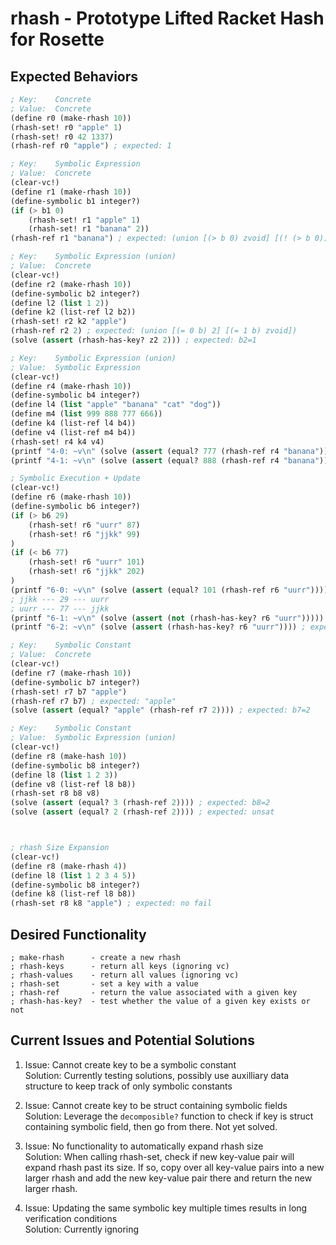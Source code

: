 # rhash - Prototype Lifted Racket Hash for Rosette

## Expected Behaviors

```lisp
; Key:    Concrete
; Value:  Concrete
(define r0 (make-rhash 10))
(rhash-set! r0 "apple" 1)
(rhash-set! r0 42 1337)
(rhash-ref r0 "apple") ; expected: 1

; Key:    Symbolic Expression
; Value:  Concrete
(clear-vc!)
(define r1 (make-rhash 10))
(define-symbolic b1 integer?)
(if (> b1 0)
    (rhash-set! r1 "apple" 1)
    (rhash-set! r1 "banana" 2))
(rhash-ref r1 "banana") ; expected: (union [(> b 0) zvoid] [(! (> b 0)) 2])

; Key:    Symbolic Expression (union)
; Value:  Concrete
(clear-vc!)
(define r2 (make-rhash 10))
(define-symbolic b2 integer?)
(define l2 (list 1 2))
(define k2 (list-ref l2 b2))
(rhash-set! r2 k2 "apple")
(rhash-ref r2 2) ; expected: (union [(= 0 b) 2] [(= 1 b) zvoid])
(solve (assert (rhash-has-key? z2 2))) ; expected: b2=1

; Key:    Symbolic Expression (union)
; Value:  Symbolic Expression
(clear-vc!)
(define r4 (make-rhash 10))
(define-symbolic b4 integer?)
(define l4 (list "apple" "banana" "cat" "dog"))
(define m4 (list 999 888 777 666))
(define k4 (list-ref l4 b4))
(define v4 (list-ref m4 b4))
(rhash-set! r4 k4 v4)
(printf "4-0: ~v\n" (solve (assert (equal? 777 (rhash-ref r4 "banana"))))) ; expected: unsat
(printf "4-1: ~v\n" (solve (assert (equal? 888 (rhash-ref r4 "banana"))))) ; expected: b4=1

; Symbolic Execution + Update
(clear-vc!)
(define r6 (make-rhash 10))
(define-symbolic b6 integer?)
(if (> b6 29)
	(rhash-set! r6 "uurr" 87)
	(rhash-set! r6 "jjkk" 99)
)
(if (< b6 77)
	(rhash-set! r6 "uurr" 101)
	(rhash-set! r6 "jjkk" 202)
)
(printf "6-0: ~v\n" (solve (assert (equal? 101 (rhash-ref r6 "uurr"))))) ; expected: 29<b6<77
; jjkk --- 29 --- uurr
; uurr --- 77 --- jjkk
(printf "6-1: ~v\n" (solve (assert (not (rhash-has-key? r6 "uurr"))))) ; expected: unsat, because b needs to be: b<=29 and b>=77
(printf "6-2: ~v\n" (solve (assert (rhash-has-key? r6 "uurr")))) ; expected: 29<b<77

; Key:    Symbolic Constant
; Value:  Concrete
(clear-vc!)
(define r7 (make-rhash 10))
(define-symbolic b7 integer?)
(rhash-set! r7 b7 "apple")
(rhash-ref r7 b7) ; expected: "apple"
(solve (assert (equal? "apple" (rhash-ref r7 2)))) ; expected: b7=2

; Key:    Symbolic Constant
; Value:  Symbolic Expression (union)
(clear-vc!)
(define r8 (make-hash 10))
(define-symbolic b8 integer?)
(define l8 (list 1 2 3))
(define v8 (list-ref l8 b8))
(rhash-set r8 b8 v8)
(solve (assert (equal? 3 (rhash-ref 2)))) ; expected: b8=2
(solve (assert (equal? 2 (rhash-ref 2)))) ; expected: unsat



; rhash Size Expansion
(clear-vc!)
(define r8 (make-rhash 4))
(define l8 (list 1 2 3 4 5))
(define-symbolic b8 integer?)
(define k8 (list-ref l8 b8))
(rhash-set r8 k8 "apple") ; expected: no fail

```

## Desired Functionality
```
; make-rhash      - create a new rhash
; rhash-keys      - return all keys (ignoring vc)
; rhash-values    - return all values (ignoring vc)
; rhash-set       - set a key with a value
; rhash-ref       - return the value associated with a given key
; rhash-has-key?  - test whether the value of a given key exists or not
```

## Current Issues and Potential Solutions

1. Issue: Cannot create key to be a symbolic constant  
    Solution: Currently testing solutions, possibly use auxilliary data structure to keep track of only symbolic
    constants

2. Issue: Cannot create key to be struct containing symbolic fields   
    Solution: Leverage the `decomposible?` function to check if key is struct containing symbolic field, then go from
    there. Not yet solved.
 
3. Issue: No functionality to automatically expand rhash size   
    Solution: When calling rhash-set, check if new key-value pair will expand rhash past its size. If so, copy over all
    key-value pairs into a new larger rhash and add the new key-value pair there and return the new larger rhash.

4. Issue: Updating the same symbolic key multiple times results in long verification conditions   
    Solution: Currently ignoring
